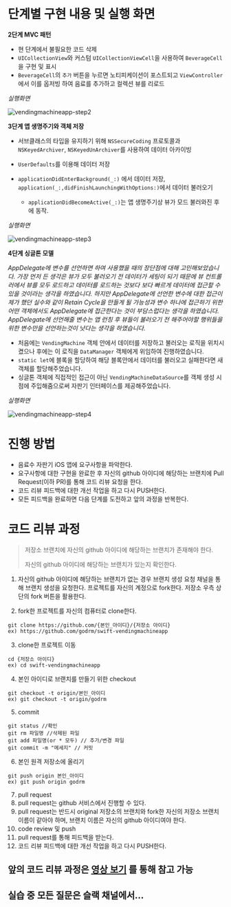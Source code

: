 # 단계별 구현 내용 및 실행 화면

**2단계 MVC 패턴**

- 현 단계에서 불필요한 코드 삭제
- `UICollectionView`와 커스텀 `UICollectionViewCell`을 사용하여 `BeverageCell`을 구현 및 표시
- `BeverageCell`의 `추가` 버튼을 누르면 노티피케이션이 포스트되고 `ViewController`에서 이를 옵저빙 하여 음료를 추가하고 컬렉션 뷰를 리로드 

*실행화면*

![vendingmachineapp-step2](/Users/dongkun/Desktop/CodeSquad/swift-vendingmachineapp/images/vendingmachineapp-step2.png)

**3단계 앱 생명주기와 객체 저장**

- 서브클래스의 타입을 유지하기 위해 `NSSecureCoding` 프로토콜과 `NSKeyedArchiver`, `NSKeyedUnArchiver`를  사용하여 데이터 아카이빙

- `UserDefaults`를 이용해 데이터 저장
- `applicationDidEnterBackground(_:)` 에서 데이터 저장, `application(_:,didFinishLaunchingWithOptions:)`에서 데이터 불러오기
  - `applicationDidBecomeActive(_:)`는 앱 생명주기상 뷰가 모드 불러와진 후에 동작.

*실행화면*

![vendingmachineapp-step3](/Users/dongkun/Desktop/CodeSquad/swift-vendingmachineapp/images/vendingmachineapp-step3.png)

**4단계 싱글톤 모델**

*AppDelegate에 변수를 선언하면 하여 사용했을 때의 장단점에 대해 고민해보았습니다. 가장 먼저 든 생각은 뷰가 모두 불러오기 전 데이터가 세팅이 되기 때문에 뷰 컨트롤러에서 뷰를 모두 로드하고 데이터를 로드하는 것보다 보다 빠르게 데이터에 접근할 수 있을 것이라는 생각을 하였습니다. 하지만 AppDelegate에 선언한 변수에 대한 접근이 제가 했던 실수와 같이 Retain Cycle을 만들게 될 가능성과 변수 하나에 접근하기 위한 어떤 객체에서도 AppDelegate에 접근한다는 것이 부담스럽다는 생각을 하였습니다. AppDelegate에 선언해줄 변수는 앱 런칭 후 뷰들이 불러오기 전 해주어야할 행위들을 위한 변수만을 선언하는것이 낫다는 생각을 하였습니다.*

- 처음에는 `VendingMachine` 객체 안에서 데이터를 저장하고 불러오는 로직을 위치시켰으나 후에는 이 로직을 `DataManager` 객체에게 위임하여 진행하였습니다.
- `static let`에 블록을 할당하여 해당 블록안에서 데이터를 불러오고 실패한다면 새 객체를 할당해주었습니다. 
- 싱글톤 객체에 직접적인 접근이 아닌 `VendingMachineDataSource`를 객체 생성 시점에 주입해줌으로써 자판기 인터페이스를 제공해주었습니다.

*실행화면*

![vendingmachineapp-step4](/Users/dongkun/Desktop/CodeSquad/swift-vendingmachineapp/images/vendingmachineapp-step4.png)



# 진행 방법

- 음료수 자판기 iOS 앱에 요구사항을 파악한다.
- 요구사항에 대한 구현을 완료한 후 자신의 github 아이디에 해당하는 브랜치에 Pull Request(이하 PR)를 통해 코드 리뷰 요청을 한다.
- 코드 리뷰 피드백에 대한 개선 작업을 하고 다시 PUSH한다.
- 모든 피드백을 완료하면 다음 단계를 도전하고 앞의 과정을 반복한다.

# 코드 리뷰 과정
> 저장소 브랜치에 자신의 github 아이디에 해당하는 브랜치가 존재해야 한다.
>
> 자신의 github 아이디에 해당하는 브랜치가 있는지 확인한다.

1. 자신의 github 아이디에 해당하는 브랜치가 없는 경우 브랜치 생성 요청 채널을 통해 브랜치 생성을 요청한다.
프로젝트를 자신의 계정으로 fork한다. 저장소 우측 상단의 fork 버튼을 활용한다.

2. fork한 프로젝트를 자신의 컴퓨터로 clone한다.
```
git clone https://github.com/{본인_아이디}/{저장소 아이디}
ex) https://github.com/godrm/swift-vendingmachineapp
```

3. clone한 프로젝트 이동
```
cd {저장소 아이디}
ex) cd swift-vendingmachineapp
```

4. 본인 아이디로 브랜치를 만들기 위한 checkout
```
git checkout -t origin/본인_아이디
ex) git checkout -t origin/godrm
```

5. commit
```
git status //확인
git rm 파일명 //삭제된 파일
git add 파일명(or * 모두) // 추가/변경 파일
git commit -m "메세지" // 커밋
```

6. 본인 원격 저장소에 올리기
```
git push origin 본인_아이디
ex) git push origin godrm
```

7. pull request
8. pull request는 github 서비스에서 진행할 수 있다.
9. pull request는 반드시 original 저장소의 브랜치와 fork한 자신의 저장소 브랜치 이름이 같아야 하며, 브랜치 이름은 자신의 github 아이디여야 한다.
10. code review 및 push
11. pull request를 통해 피드백을 받는다.
12. 코드 리뷰 피드백에 대한 개선 작업을 하고 다시 PUSH한다.

## 앞의 코드 리뷰 과정은 [영상 보기](https://www.youtube.com/watch?v=ZSZoaG0PqLg) 를 통해 참고 가능

## 실습 중 모든 질문은 슬랙 채널에서...